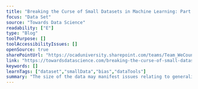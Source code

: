 ```yaml
---
title: "Breaking the Curse of Small Datasets in Machine Learning: Part 1"
focus: "Data Set"
source: "Towards Data Science"
readability: ["E"]
type: "Blog"
toolPurpose: []
toolAccessibilityIssues: []
openSource: true
sharePointUrl: "https://ocaduniversity.sharepoint.com/teams/Team_WeCount/Shared%20Documents/Resources%20and%20Tools/Literature%20(curated)/Breaking%20the%20curse%20of%20small%20datasets%20in%20Machine%20Learning%20Part%201.pdf"
link: "https://towardsdatascience.com/breaking-the-curse-of-small-datasets-in-machine-learning-part-1-36f28b0c044d"
keywords: []
learnTags: ["dataset","smallData","bias","dataTools"]
summary: "The size of the data may manifest issues relating to generalization, data imbalance, and difficulty in reaching the global optimum. This article covers a few of the most commonly used techniques for tackling issues, such as data set size, for traditional machine learning algorithms. "
---
```


